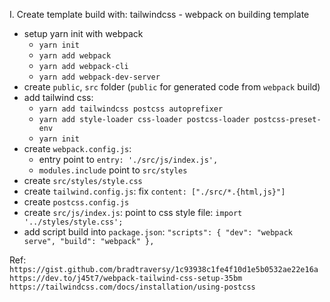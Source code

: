 I. Create template build with: tailwindcss - webpack on building template
- setup yarn init with webpack
  + `yarn init`
  + `yarn add webpack`
  + `yarn add webpack-cli`
  + `yarn add webpack-dev-server`
- create `public`, `src` folder (`public` for generated code from `webpack` build)
- add tailwind css:
  + `yarn add tailwindcss postcss autoprefixer`
  + `yarn add style-loader css-loader postcss-loader postcss-preset-env`
  + `yarn init`
- create `webpack.config.js`:
  + entry point to `entry: './src/js/index.js',`
  + `modules.include` point to `src/styles`
- create `src/styles/style.css`
- create `tailwind.config.js`: fix `content: ["./src/*.{html,js}"]`
- create `postcss.config.js`
- create `src/js/index.js`: point to css style file: `import '../styles/style.css';`
- add script build into `package.json`:
  `"scripts": {
    "dev": "webpack serve",
    "build": "webpack"
  },`


Ref: 
`https://gist.github.com/bradtraversy/1c93938c1fe4f10d1e5b0532ae22e16a`
`https://dev.to/j45t7/webpack-tailwind-css-setup-35bm`
`https://tailwindcss.com/docs/installation/using-postcss`
